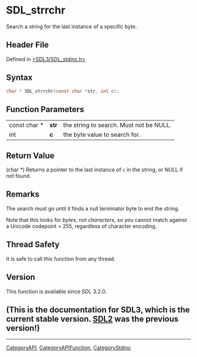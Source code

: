 # SDL_strrchr

Search a string for the last instance of a specific byte.

## Header File

Defined in [<SDL3/SDL_stdinc.h>](https://github.com/libsdl-org/SDL/blob/main/include/SDL3/SDL_stdinc.h)

## Syntax

```c
char * SDL_strrchr(const char *str, int c);
```

## Function Parameters

|              |         |                                         |
| ------------ | ------- | --------------------------------------- |
| const char * | **str** | the string to search. Must not be NULL. |
| int          | **c**   | the byte value to search for.           |

## Return Value

(char *) Returns a pointer to the last instance of `c` in the string, or
NULL if not found.

## Remarks

The search must go until it finds a null terminator byte to end the string.

Note that this looks for _bytes_, not _characters_, so you cannot match
against a Unicode codepoint > 255, regardless of character encoding.

## Thread Safety

It is safe to call this function from any thread.

## Version

This function is available since SDL 3.2.0.

## (This is the documentation for SDL3, which is the current stable version. [SDL2](https://wiki.libsdl.org/SDL2/) was the previous version!)



----
[CategoryAPI](CategoryAPI), [CategoryAPIFunction](CategoryAPIFunction), [CategoryStdinc](CategoryStdinc)

